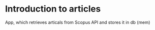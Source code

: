 # Introduction to articles

App, which retrieves articals from Scopus API and stores it in db (mem)
